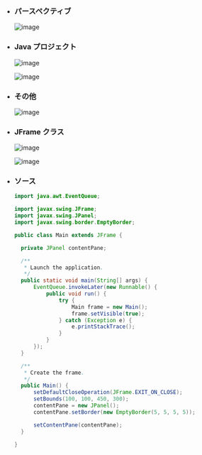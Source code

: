 - ### パースペクティブ
  ![image](https://github.com/winofsql/subject3/assets/1501327/42c38cb6-1b0b-445c-ae7e-ac72217d835f)

- ### Java プロジェクト
  ![image](https://github.com/winofsql/subject3/assets/1501327/80558c5a-a660-45be-bdbc-e83d7ed2b58a)

  ![image](https://github.com/winofsql/subject3/assets/1501327/b800e2b7-7404-4519-ac3c-89d457cead07)

- ### その他
  ![image](https://github.com/winofsql/subject3/assets/1501327/c63218c7-4dec-4af7-9d38-2785d457862a)

- ### JFrame クラス
  ![image](https://github.com/winofsql/subject3/assets/1501327/fade1a69-2b5f-490b-92e0-3e038468bc27)

  ![image](https://github.com/winofsql/subject3/assets/1501327/e46927ff-c65e-435b-8374-99d24238c07a)

- ### ソース
  ```java
  import java.awt.EventQueue;
  
  import javax.swing.JFrame;
  import javax.swing.JPanel;
  import javax.swing.border.EmptyBorder;
  
  public class Main extends JFrame {
  
  	private JPanel contentPane;
  
  	/**
  	 * Launch the application.
  	 */
  	public static void main(String[] args) {
  		EventQueue.invokeLater(new Runnable() {
  			public void run() {
  				try {
  					Main frame = new Main();
  					frame.setVisible(true);
  				} catch (Exception e) {
  					e.printStackTrace();
  				}
  			}
  		});
  	}
  
  	/**
  	 * Create the frame.
  	 */
  	public Main() {
  		setDefaultCloseOperation(JFrame.EXIT_ON_CLOSE);
  		setBounds(100, 100, 450, 300);
  		contentPane = new JPanel();
  		contentPane.setBorder(new EmptyBorder(5, 5, 5, 5));
  
  		setContentPane(contentPane);
  	}
  
  }
  ```
